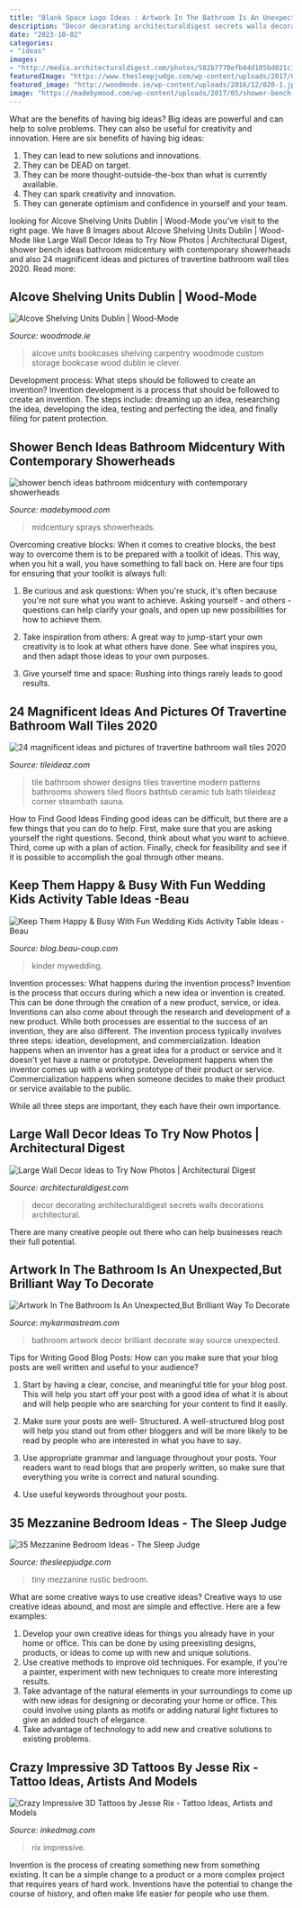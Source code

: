 ```yaml
---
title: "Blank Space Logo Ideas : Artwork In The Bathroom Is An Unexpected,but Brilliant Way To Decorate"
description: "Decor decorating architecturaldigest secrets walls decorations architectural"
date: "2023-10-02"
categories:
- "ideas"
images:
- "http://media.architecturaldigest.com/photos/582b7770efb84d105bd021c1/master/pass/large-wall-decor-ideas-01.jpg"
featuredImage: "https://www.thesleepjudge.com/wp-content/uploads/2017/06/Rustic-Tiny-House.jpg"
featured_image: "http://woodmode.ie/wp-content/uploads/2016/12/020-1.jpg"
image: "https://madebymood.com/wp-content/uploads/2017/05/shower-bench-ideas-bathroom-midcentury-with-roof-top-mounted-towel-bars.jpg"
---
```



What are the benefits of having big ideas?
Big ideas are powerful and can help to solve problems. They can also be useful for creativity and innovation. Here are six benefits of having big ideas: 
1. They can lead to new solutions and innovations.
2. They can be DEAD on target.
3. They can be more thought-outside-the-box than what is currently available.
4. They can spark creativity and innovation. 
5. They can generate optimism and confidence in yourself and your team.

	

		
looking for Alcove Shelving Units Dublin | Wood-Mode you've visit to the right page. We have 8 Images about Alcove Shelving Units Dublin | Wood-Mode like Large Wall Decor Ideas to Try Now Photos | Architectural Digest, shower bench ideas bathroom midcentury with contemporary showerheads and also 24 magnificent ideas and pictures of travertine bathroom wall tiles 2020. Read more:
		
    
## Alcove Shelving Units Dublin | Wood-Mode

<img loading=lazy src="http://woodmode.ie/wp-content/uploads/2016/12/020-1.jpg" onerror="this.onerror=null;this.src='https://tse4.mm.bing.net/th?id=OIP.iOmsuKf8OWgFh8b8ywU7iQHaFj&amp;pid=15.1';" alt="Alcove Shelving Units Dublin | Wood-Mode">

_Source: woodmode.ie_

>alcove units bookcases shelving carpentry woodmode custom storage bookcase wood dublin ie clever. 

	

Development process: What steps should be followed to create an invention?
Invention development is a process that should be followed to create an invention. The steps include: dreaming up an idea, researching the idea, developing the idea, testing and perfecting the idea, and finally filing for patent protection.

    
## Shower Bench Ideas Bathroom Midcentury With Contemporary Showerheads

<img loading=lazy src="https://madebymood.com/wp-content/uploads/2017/05/shower-bench-ideas-bathroom-midcentury-with-roof-top-mounted-towel-bars.jpg" onerror="this.onerror=null;this.src='https://tse3.mm.bing.net/th?id=OIP.Ful8fV-S5RgPrTaiUUtr5wHaLG&amp;pid=15.1';" alt="shower bench ideas bathroom midcentury with contemporary showerheads">

_Source: madebymood.com_

>midcentury sprays showerheads. 

	

Overcoming creative blocks:
When it comes to creative blocks, the best way to overcome them is to be prepared with a toolkit of ideas. This way, when you hit a wall, you have something to fall back on. Here are four tips for ensuring that your toolkit is always full:
1. Be curious and ask questions: When you're stuck, it's often because you're not sure what you want to achieve. Asking yourself - and others - questions can help clarify your goals, and open up new possibilities for how to achieve them.

2. Take inspiration from others: A great way to jump-start your own creativity is to look at what others have done. See what inspires you, and then adapt those ideas to your own purposes.

3. Give yourself time and space: Rushing into things rarely leads to good results.

    
## 24 Magnificent Ideas And Pictures Of Travertine Bathroom Wall Tiles 2020

<img loading=lazy src="https://www.tileideaz.com/wp-content/uploads/2015/08/11104.jpg" onerror="this.onerror=null;this.src='https://tse4.mm.bing.net/th?id=OIP.6ChxmqjxftAKTKyJDHEr1QHaJ4&amp;pid=15.1';" alt="24 magnificent ideas and pictures of travertine bathroom wall tiles 2020">

_Source: tileideaz.com_

>tile bathroom shower designs tiles travertine modern patterns bathrooms showers tiled floors bathtub ceramic tub bath tileideaz corner steambath sauna. 

	

How to Find Good Ideas
Finding good ideas can be difficult, but there are a few things that you can do to help. First, make sure that you are asking yourself the right questions. Second, think about what you want to achieve. Third, come up with a plan of action. Finally, check for feasibility and see if it is possible to accomplish the goal through other means.

    
## Keep Them Happy &amp; Busy With Fun Wedding Kids Activity Table Ideas -Beau

<img loading=lazy src="http://cdn.beau-coup.com/content-images/111865/111865-0.jpg" onerror="this.onerror=null;this.src='https://tse1.mm.bing.net/th?id=OIP.p5Bwf5x8CQmo7hEpiADmrwHaJ4&amp;pid=15.1';" alt="Keep Them Happy &amp; Busy With Fun Wedding Kids Activity Table Ideas -Beau">

_Source: blog.beau-coup.com_

>kinder mywedding. 

	

Invention processes: What happens during the invention process?
Invention is the process that occurs during which a new idea or invention is created. This can be done through the creation of a new product, service, or idea. Inventions can also come about through the research and development of a new product. While both processes are essential to the success of an invention, they are also different. 
The invention process typically involves three steps: ideation, development, and commercialization. Ideation happens when an inventor has a great idea for a product or service and it doesn't yet have a name or prototype. Development happens when the inventor comes up with a working prototype of their product or service. Commercialization happens when someone decides to make their product or service available to the public. 

While all three steps are important, they each have their own importance.

    
## Large Wall Decor Ideas To Try Now Photos | Architectural Digest

<img loading=lazy src="http://media.architecturaldigest.com/photos/582b7770efb84d105bd021c1/master/pass/large-wall-decor-ideas-01.jpg" onerror="this.onerror=null;this.src='https://tse1.mm.bing.net/th?id=OIP.f1oWRh0Lf6N3JmJ7R7iqYgHaLN&amp;pid=15.1';" alt="Large Wall Decor Ideas to Try Now Photos | Architectural Digest">

_Source: architecturaldigest.com_

>decor decorating architecturaldigest secrets walls decorations architectural. 

	

There are many creative people out there who can help businesses reach their full potential.

    
## Artwork In The Bathroom Is An Unexpected,But Brilliant Way To Decorate

<img loading=lazy src="https://mykarmastream.com/wp-content/uploads/2018/01/bathroom-artwork-decor-.jpg" onerror="this.onerror=null;this.src='https://tse4.mm.bing.net/th?id=OIP.MCt_zRrozAvdbWi_VKR7OwHaLI&amp;pid=15.1';" alt="Artwork In The Bathroom Is An Unexpected,But Brilliant Way To Decorate">

_Source: mykarmastream.com_

>bathroom artwork decor brilliant decorate way source unexpected. 

	

Tips for Writing Good Blog Posts: How can you make sure that your blog posts are well written and useful to your audience?
1. Start by having a clear, concise, and meaningful title for your blog post. This will help you start off your post with a good idea of what it is about and will help people who are searching for your content to find it easily.
2. Make sure your posts are well- Structured. A well-structured blog post will help you stand out from other bloggers and will be more likely to be read by people who are interested in what you have to say.

3. Use appropriate grammar and language throughout your posts. Your readers want to read blogs that are properly written, so make sure that everything you write is correct and natural sounding.

4. Use useful keywords throughout your posts.

    
## 35 Mezzanine Bedroom Ideas - The Sleep Judge

<img loading=lazy src="https://www.thesleepjudge.com/wp-content/uploads/2017/06/Rustic-Tiny-House.jpg" onerror="this.onerror=null;this.src='https://tse1.mm.bing.net/th?id=OIP.qNeoweE_D_zFRXfjP-kZngHaJ4&amp;pid=15.1';" alt="35 Mezzanine Bedroom Ideas - The Sleep Judge">

_Source: thesleepjudge.com_

>tiny mezzanine rustic bedroom. 

	

What are some creative ways to use creative ideas?
Creative ways to use creative ideas abound, and most are simple and effective. Here are a few examples: 
1. Develop your own creative ideas for things you already have in your home or office. This can be done by using preexisting designs, products, or ideas to come up with new and unique solutions. 
2. Use creative methods to improve old techniques. For example, if you're a painter, experiment with new techniques to create more interesting results. 
3. Take advantage of the natural elements in your surroundings to come up with new ideas for designing or decorating your home or office. This could involve using plants as motifs or adding natural light fixtures to give an added touch of elegance. 
4. Take advantage of technology to add new and creative solutions to existing problems.

    
## Crazy Impressive 3D Tattoos By Jesse Rix - Tattoo Ideas, Artists And Models

<img loading=lazy src="https://www.inkedmag.com/.image/t_share/MTc1MDk3ODkyNDQzMjY4MTkx/jesse-rix-fb.jpg" onerror="this.onerror=null;this.src='https://tse1.mm.bing.net/th?id=OIP.aL8sMCtRDdxgZjwqzeAINgHaD4&amp;pid=15.1';" alt="Crazy Impressive 3D Tattoos by Jesse Rix - Tattoo Ideas, Artists and Models">

_Source: inkedmag.com_

>rix impressive. 

	

Invention is the process of creating something new from something existing. It can be a simple change to a product or a more complex project that requires years of hard work. Inventions have the potential to change the course of history, and often make life easier for people who use them.

